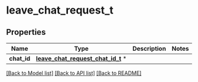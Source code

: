 # leave_chat_request_t

## Properties
Name | Type | Description | Notes
------------ | ------------- | ------------- | -------------
**chat_id** | [**leave_chat_request_chat_id_t**](leave_chat_request_chat_id.md) \* |  | 

[[Back to Model list]](../README.md#documentation-for-models) [[Back to API list]](../README.md#documentation-for-api-endpoints) [[Back to README]](../README.md)


